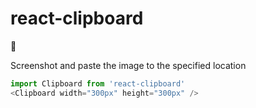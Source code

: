 # react-clipboard

<p>Screenshot and paste the image to the specified location</p>
```javascript
import Clipboard from 'react-clipboard'
<Clipboard width="300px" height="300px" />
```
